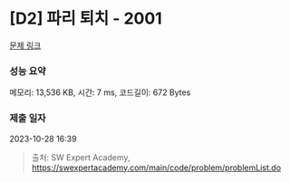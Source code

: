 # [D2] 파리 퇴치 - 2001 

[문제 링크](https://swexpertacademy.com/main/code/problem/problemDetail.do?contestProbId=AV5PzOCKAigDFAUq) 

### 성능 요약

메모리: 13,536 KB, 시간: 7 ms, 코드길이: 672 Bytes

### 제출 일자

2023-10-28 16:39



> 출처: SW Expert Academy, https://swexpertacademy.com/main/code/problem/problemList.do